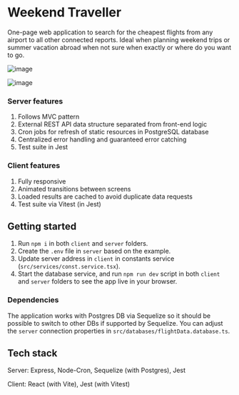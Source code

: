 # Weekend Traveller

One-page web application to search for the cheapest flights from any airport to all other connected reports.
Ideal when planning weekend trips or summer vacation abroad when not sure when exactly or where do you want to go.

![image](https://github.com/DanielMaczak/weekend-traveller/assets/145442574/9ad86165-0c7f-4e9f-ab7c-b9dcab212734)

![image](https://github.com/DanielMaczak/weekend-traveller/assets/145442574/73cf28f6-2749-47ba-96f2-a1cc9b47ef07)

### Server features

1. Follows MVC pattern
2. External REST API data structure separated from front-end logic
3. Cron jobs for refresh of static resources in PostgreSQL database
4. Centralized error handling and guaranteed error catching
5. Test suite in Jest

### Client features

1. Fully responsive
2. Animated transitions between screens
3. Loaded results are cached to avoid duplicate data requests
4. Test suite via Vitest (in Jest)

## Getting started

1. Run `npm i` in both `client` and `server` folders.
2. Create the `.env` file in `server` based on the example.
3. Update server address in `client` in constants service (`src/services/const.service.tsx`).
4. Start the database service, and run `npm run dev` script in both `client` and `server` folders to see the app live in your browser.

### Dependencies

The application works with Postgres DB via Sequelize so it should be possible to switch to other DBs if supported by Sequelize.
You can adjust the `server` connection properties in `src/databases/flightData.database.ts`.

## Tech stack

Server: Express, Node-Cron, Sequelize (with Postgres), Jest

Client: React (with Vite), Jest (with Vitest)
